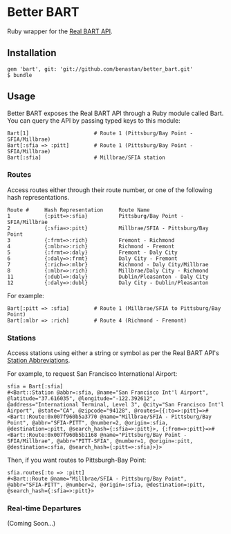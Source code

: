 # Better BART

Ruby wrapper for the [Real BART API](http://api.bart.gov/docs/overview/index.aspx).

## Installation

    gem 'bart', git: 'git://github.com/benastan/better_bart.git'
    $ bundle
    
## Usage

Better BART exposes the Real BART API through a Ruby module called Bart. You can query the API by passing typed keys to this module:

    Bart[1]                     # Route 1 (Pittsburg/Bay Point - SFIA/Millbrae)
    Bart[:sfia => :pitt]        # Route 1 (Pittsburg/Bay Point - SFIA/Millbrae)
    Bart[:sfia]                 # Millbrae/SFIA station

### Routes

Access routes either through their route number, or one of the following hash representations.

    Route #     Hash Representation     Route Name
    1           {:pitt=>:sfia}          Pittsburg/Bay Point - SFIA/Millbrae
    2           {:sfia=>:pitt}          Millbrae/SFIA - Pittsburg/Bay Point 
    3           {:frmt=>:rich}          Fremont - Richmond 
    4           {:mlbr=>:rich}          Richmond - Fremont
    5           {:frmt=>:daly}          Fremont - Daly City 
    6           {:daly=>:frmt}          Daly City - Fremont 
    7           {:rich=>:mlbr}          Richmond - Daly City/Millbrae 
    8           {:mlbr=>:rich}          Millbrae/Daly City - Richmond 
    11          {:dubl=>:daly}          Dublin/Pleasanton - Daly City 
    12          {:daly=>:dubl}          Daly City - Dublin/Pleasanton

For example:

    Bart[:pitt => :sfia]        # Route 1 (Millbrae/SFIA to Pittsburg/Bay Point)
    Bart[:mlbr => :rich]        # Route 4 (Richmond - Fremont)
    
### Stations

Access stations using either a string or symbol as per the Real BART API's [Station Abbreviations](http://api.bart.gov/docs/overview/abbrev.aspx).

For example, to request San Francisco International Airport:

    sfia = Bart[:sfia]
    #<Bart::Station @abbr=:sfia, @name="San Francisco Int'l Airport", @latitude="37.616035", @longitude="-122.392612", @address="International Terminal, Level 3", @city="San Francisco Int'l Airport", @state="CA", @zipcode="94128", @routes={{:to=>:pitt}=>#<Bart::Route:0x007f960b5a3770 @name="Millbrae/SFIA - Pittsburg/Bay Point", @abbr="SFIA-PITT", @number=2, @origin=:sfia, @destination=:pitt, @search_hash={:sfia=>:pitt}>, {:from=>:pitt}=>#<Bart::Route:0x007f960b5b1168 @name="Pittsburg/Bay Point - SFIA/Millbrae", @abbr="PITT-SFIA", @number=1, @origin=:pitt, @destination=:sfia, @search_hash={:pitt=>:sfia}>}>
    
Then, if you want routes to Pittsburgh-Bay Point:

    sfia.routes[:to => :pitt]
    #<Bart::Route @name="Millbrae/SFIA - Pittsburg/Bay Point", @abbr="SFIA-PITT", @number=2, @origin=:sfia, @destination=:pitt, @search_hash={:sfia=>:pitt}>

### Real-time Departures

(Coming Soon...)
